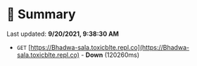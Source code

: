 # 📖 Summary
Last updated: **9/20/2021, 9:38:30 AM**

- `GET` [https://Bhadwa-sala.toxicblte.repl.co](https://Bhadwa-sala.toxicblte.repl.co) - **Down** (120260ms)
